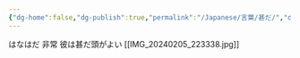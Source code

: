 ```yaml
---
{"dg-home":false,"dg-publish":true,"permalink":"/Japanese/言葉/甚だ/","dgPassFrontmatter":true}
---
```



はなはだ
非常
彼は甚だ頭がよい
[[IMG_20240205_223338.jpg]]
